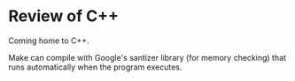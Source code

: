 # Review of C++

Coming home to C++.  

Make can compile with Google's santizer library (for memory checking)
that runs automatically when the program executes.
